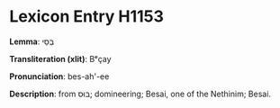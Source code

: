 # Lexicon Entry H1153

**Lemma**: בְּסַי

**Transliteration (xlit)**: Bᵉçay

**Pronunciation**: bes-ah'-ee

**Description**:
from בּוּס; domineering; Besai, one of the Nethinim; Besai.
